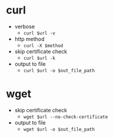 # curl
- verbose
	- `curl $url -v`
- http method
	- `curl -X $method`
- skip certificate check
	- `curl $url -k`
- output to file
	- `curl $url -o $out_file_path`

# wget
- skip certificate check
	- `wget $url --no-check-certificate` 
- output to file
	- `wget $url -o $out_file_path`
